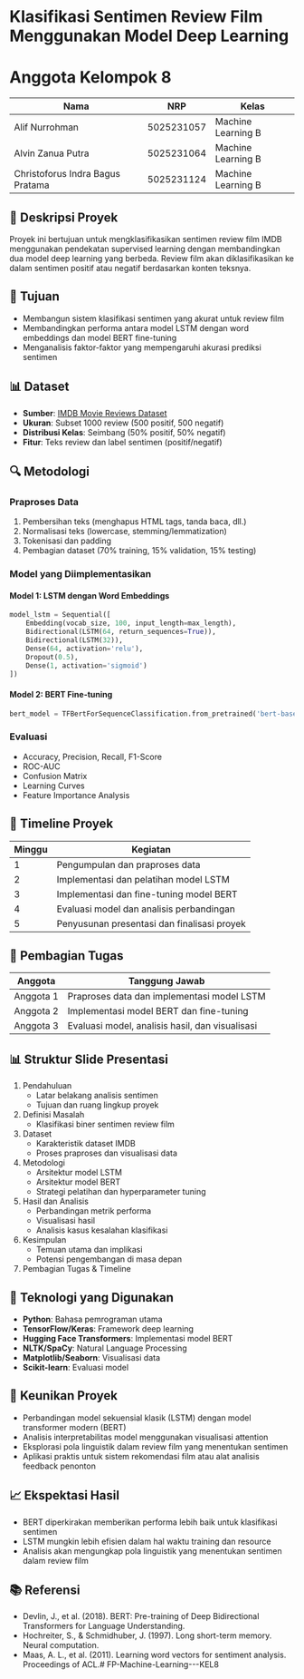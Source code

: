 # Klasifikasi Sentimen Review Film Menggunakan Model Deep Learning

# Anggota Kelompok 8

| Nama                             | NRP        | Kelas              |
| -------------------------------- | ---------- | ------------------ |
| Alif Nurrohman                   | 5025231057 | Machine Learning B |
| Alvin Zanua Putra                | 5025231064 | Machine Learning B |
| Christoforus Indra Bagus Pratama | 5025231124 | Machine Learning B |


## 📝 Deskripsi Proyek
Proyek ini bertujuan untuk mengklasifikasikan sentimen review film IMDB menggunakan pendekatan supervised learning dengan membandingkan dua model deep learning yang berbeda. Review film akan diklasifikasikan ke dalam sentimen positif atau negatif berdasarkan konten teksnya.

## 🎯 Tujuan
- Membangun sistem klasifikasi sentimen yang akurat untuk review film
- Membandingkan performa antara model LSTM dengan word embeddings dan model BERT fine-tuning
- Menganalisis faktor-faktor yang mempengaruhi akurasi prediksi sentimen

## 📊 Dataset
- **Sumber**: [IMDB Movie Reviews Dataset](https://www.kaggle.com/datasets/lakshmi25npathi/imdb-dataset-of-50k-movie-reviews)
- **Ukuran**: Subset 1000 review (500 positif, 500 negatif)
- **Distribusi Kelas**: Seimbang (50% positif, 50% negatif)
- **Fitur**: Teks review dan label sentimen (positif/negatif)

## 🔍 Metodologi

### Praproses Data
1. Pembersihan teks (menghapus HTML tags, tanda baca, dll.)
2. Normalisasi teks (lowercase, stemming/lemmatization)
3. Tokenisasi dan padding
4. Pembagian dataset (70% training, 15% validation, 15% testing)

### Model yang Diimplementasikan

#### Model 1: LSTM dengan Word Embeddings
```python
model_lstm = Sequential([
    Embedding(vocab_size, 100, input_length=max_length),
    Bidirectional(LSTM(64, return_sequences=True)),
    Bidirectional(LSTM(32)),
    Dense(64, activation='relu'),
    Dropout(0.5),
    Dense(1, activation='sigmoid')
])
```

#### Model 2: BERT Fine-tuning
```python
bert_model = TFBertForSequenceClassification.from_pretrained('bert-base-uncased', num_labels=1)
```

### Evaluasi
- Accuracy, Precision, Recall, F1-Score
- ROC-AUC
- Confusion Matrix
- Learning Curves
- Feature Importance Analysis

## 📆 Timeline Proyek
| Minggu | Kegiatan |
|--------|----------|
| 1 | Pengumpulan dan praproses data |
| 2 | Implementasi dan pelatihan model LSTM |
| 3 | Implementasi dan fine-tuning model BERT |
| 4 | Evaluasi model dan analisis perbandingan |
| 5 | Penyusunan presentasi dan finalisasi proyek |

## 👥 Pembagian Tugas
| Anggota | Tanggung Jawab |
|---------|----------------|
| Anggota 1 | Praproses data dan implementasi model LSTM |
| Anggota 2 | Implementasi model BERT dan fine-tuning |
| Anggota 3 | Evaluasi model, analisis hasil, dan visualisasi |

## 📊 Struktur Slide Presentasi
1. Pendahuluan
   - Latar belakang analisis sentimen
   - Tujuan dan ruang lingkup proyek
2. Definisi Masalah
   - Klasifikasi biner sentimen review film
3. Dataset
   - Karakteristik dataset IMDB
   - Proses praproses dan visualisasi data
4. Metodologi
   - Arsitektur model LSTM
   - Arsitektur model BERT
   - Strategi pelatihan dan hyperparameter tuning
5. Hasil dan Analisis
   - Perbandingan metrik performa
   - Visualisasi hasil
   - Analisis kasus kesalahan klasifikasi
6. Kesimpulan
   - Temuan utama dan implikasi
   - Potensi pengembangan di masa depan
7. Pembagian Tugas & Timeline

## 🔧 Teknologi yang Digunakan
- **Python**: Bahasa pemrograman utama
- **TensorFlow/Keras**: Framework deep learning
- **Hugging Face Transformers**: Implementasi model BERT
- **NLTK/SpaCy**: Natural Language Processing
- **Matplotlib/Seaborn**: Visualisasi data
- **Scikit-learn**: Evaluasi model

## 🌟 Keunikan Proyek
- Perbandingan model sekuensial klasik (LSTM) dengan model transformer modern (BERT)
- Analisis interpretabilitas model menggunakan visualisasi attention
- Eksplorasi pola linguistik dalam review film yang menentukan sentimen
- Aplikasi praktis untuk sistem rekomendasi film atau alat analisis feedback penonton

## 📈 Ekspektasi Hasil
- BERT diperkirakan memberikan performa lebih baik untuk klasifikasi sentimen
- LSTM mungkin lebih efisien dalam hal waktu training dan resource
- Analisis akan mengungkap pola linguistik yang menentukan sentimen dalam review film

## 📚 Referensi
- Devlin, J., et al. (2018). BERT: Pre-training of Deep Bidirectional Transformers for Language Understanding.
- Hochreiter, S., & Schmidhuber, J. (1997). Long short-term memory. Neural computation.
- Maas, A. L., et al. (2011). Learning word vectors for sentiment analysis. Proceedings of ACL.# FP-Machine-Learning---KEL8
